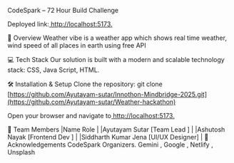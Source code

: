 CodeSpark – 72 Hour Build Challenge

Deployed link:[ http://localhost:5173.](https://weathervibe-forecast.netlify.app/weather)


📖 Overview
Weather vibe is a weather app which shows real time weather, wind speed of all places in earth using free API

💻 Tech Stack
Our solution is built with a modern and scalable technology stack:
 CSS, Java Script, HTML.
 
 
🛠️ Installation & Setup
Clone the repository:
git clone [https://github.com/Ayutayam-sutar/Innothon-Mindbridge-2025.git](https://github.com/Ayutayam-sutar/Weather-hackathon)

Open your browser and navigate to[ http://localhost:5173.](https://weathervibe-forecast.netlify.app/)

👥 Team Members
|Name	                    Role          | 
|Ayutayam Sutar	       [Team Lead     ] |
|Ashutosh Nayak	       [Frontend Dev  ] |
|Siddharth Kumar Jena	 [UI/UX Designer] |
🙏 Acknowledgements
CodeSpark Organizers.
Gemini , Google , Netlify , Unsplash
